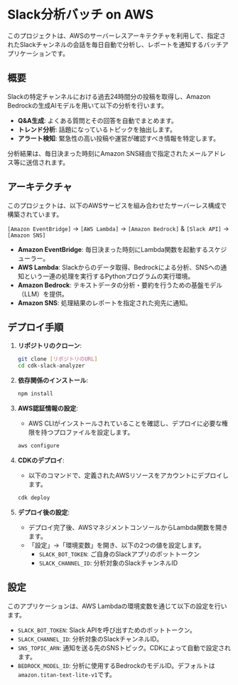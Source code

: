 # Slack分析バッチ on AWS

このプロジェクトは、AWSのサーバーレスアーキテクチャを利用して、指定されたSlackチャンネルの会話を毎日自動で分析し、レポートを通知するバッチアプリケーションです。

## 概要

Slackの特定チャンネルにおける過去24時間分の投稿を取得し、Amazon Bedrockの生成AIモデルを用いて以下の分析を行います。

-   **Q&A生成**: よくある質問とその回答を自動でまとめます。
-   **トレンド分析**: 話題になっているトピックを抽出します。
-   **アラート検知**: 緊急性の高い投稿や運営が確認すべき情報を特定します。

分析結果は、毎日決まった時刻にAmazon SNS経由で指定されたメールアドレス等に送信されます。

## アーキテクチャ

このプロジェクトは、以下のAWSサービスを組み合わせたサーバーレス構成で構築されています。

`[Amazon EventBridge]` -> `[AWS Lambda]` -> `[Amazon Bedrock]` & `[Slack API]` -> `[Amazon SNS]`

-   **Amazon EventBridge**: 毎日決まった時刻にLambda関数を起動するスケジューラー。
-   **AWS Lambda**: Slackからのデータ取得、Bedrockによる分析、SNSへの通知という一連の処理を実行するPythonプログラムの実行環境。
-   **Amazon Bedrock**: テキストデータの分析・要約を行うための基盤モデル（LLM）を提供。
-   **Amazon SNS**: 処理結果のレポートを指定された宛先に通知。

## デプロイ手順

1.  **リポジトリのクローン**:
    ```bash
    git clone [リポジトリのURL]
    cd cdk-slack-analyzer
    ```

2.  **依存関係のインストール**:
    ```bash
    npm install
    ```

3.  **AWS認証情報の設定**:
    -   AWS CLIがインストールされていることを確認し、デプロイに必要な権限を持つプロファイルを設定します。
    ```bash
    aws configure
    ```

4.  **CDKのデプロイ**:
    -   以下のコマンドで、定義されたAWSリソースをアカウントにデプロイします。
    ```bash
    cdk deploy
    ```

5.  **デプロイ後の設定**:
    -   デプロイ完了後、AWSマネジメントコンソールからLambda関数を開きます。
    -   「設定」→「環境変数」を開き、以下の2つの値を設定します。
        -   `SLACK_BOT_TOKEN`: ご自身のSlackアプリのボットトークン
        -   `SLACK_CHANNEL_ID`: 分析対象のSlackチャンネルID

## 設定

このアプリケーションは、AWS Lambdaの環境変数を通じて以下の設定を行います。

-   `SLACK_BOT_TOKEN`: Slack APIを呼び出すためのボットトークン。
-   `SLACK_CHANNEL_ID`: 分析対象のSlackチャンネルID。
-   `SNS_TOPIC_ARN`: 通知を送る先のSNSトピック。CDKによって自動で設定されます。
-   `BEDROCK_MODEL_ID`: 分析に使用するBedrockのモデルID。デフォルトは`amazon.titan-text-lite-v1`です。